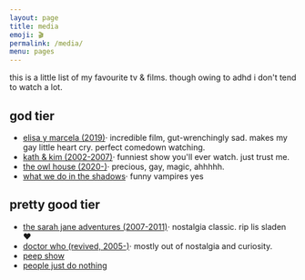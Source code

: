 ```yaml
---
layout: page
title: media
emoji: 🎬
permalink: /media/
menu: pages
---
```

this is a little list of my favourite tv & films. though owing to adhd i don't tend to watch a lot.

## god tier
* [elisa y marcela (2019)](https://en.wikipedia.org/wiki/Elisa_%26_Marcela)· incredible film, gut-wrenchingly sad. makes my gay little heart cry. perfect comedown watching.
* [kath & kim (2002-2007)](https://en.wikipedia.org/wiki/Kath_%26_Kim)· funniest show you'll ever watch. just trust me.
* [the owl house (2020-)](https://en.wikipedia.org/wiki/The_Owl_House)· precious, gay, magic, ahhhhh.
* [what we do in the shadows](https://en.wikipedia.org/wiki/What_We_Do_in_the_Shadows_(TV_series))· funny vampires yes

## pretty good tier
* [the sarah jane adventures (2007-2011)](https://en.wikipedia.org/wiki/The_Sarah_Jane_Adventures)· nostalgia classic. rip lis sladen ♥
* [doctor who (revived, 2005-)](https://en.wikipedia.org/wiki/Doctor_Who)· mostly out of nostalgia and curiosity.
* [peep show](https://en.wikipedia.org/wiki/Peep_Show_(British_TV_series))
* [people just do nothing](https://en.wikipedia.org/wiki/People_Just_Do_Nothing)